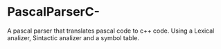 # PascalParserC-
A pascal parser that translates pascal code to c++ code. Using a Lexical analizer, Sintactic analizer and a symbol table.
